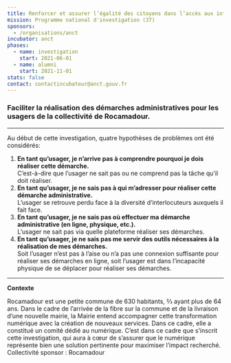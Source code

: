 ```yaml
---
title: Renforcer et assurer l’égalité des citoyens dans l’accès aux informations en ligne et aux démarches administratives
mission: Programme national d'investigation (37)
sponsors:
  - /organisations/anct
incubator: anct
phases:
  - name: investigation
    start: 2021-06-01
  - name: alumni
    start: 2021-11-01
stats: false
contact: contactincubateur@anct.gouv.fr
---
```

### **Faciliter la réalisation des démarches administratives pour les usagers de la collectivité de Rocamadour.**

* * *

Au début de cette investigation, quatre hypothèses de problèmes ont été considérés:

1.  **En tant qu’usager, je n’arrive pas à comprendre pourquoi je dois réaliser cette démarche.**  
    C’est-à-dire que l’usager ne sait pas ou ne comprend pas la tâche qu’il doit réaliser.
2.  **En tant qu’usager, je ne sais pas à qui m’adresser pour réaliser cette démarche administrative.**  
    L’usager se retrouve perdu face à la diversité d’interlocuteurs auxquels il fait face.
3.  **En tant qu’usager, je ne sais pas où effectuer ma démarche administrative (en ligne, physique, etc.).**  
    L’usager ne sait pas via quelle plateforme réaliser ses démarches.
4.  **En tant qu’usager, je ne sais pas me servir des outils nécessaires à la réalisation de mes démarches.**  
    Soit l’usager n’est pas à l’aise ou n’a pas une connexion suffisante pour réaliser ses démarches en ligne, soit l’usager est dans l’incapacité physique de se déplacer pour réaliser ses démarches.

* * *

**Contexte**

Rocamadour est une petite commune de 630 habitants, ⅔ ayant plus de 64 ans. Dans le cadre de l’arrivée de la fibre sur la commune et de la livraison d’une nouvelle mairie, la Mairie entend accompagner cette transformation numérique avec la création de nouveaux services. Dans ce cadre, elle a constitué un comité dédié au numérique. C’est dans ce cadre que s’inscrit cette investigation, qui aura à cœur de s’assurer que le numérique représente bien une solution pertinente pour maximiser l’impact recherché.
Collectivité sponsor : Rocamadour
